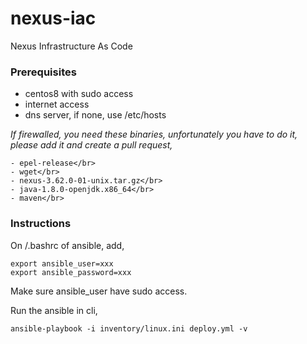 # nexus-iac
Nexus Infrastructure As Code

### Prerequisites
- centos8 with sudo access
- internet access
- dns server, if none, use /etc/hosts

_If firewalled, you need these binaries, 
unfortunately you have to do it, 
please add it and create a pull request,_
```
- epel-release</br>
- wget</br>
- nexus-3.62.0-01-unix.tar.gz</br>
- java-1.8.0-openjdk.x86_64</br>
- maven</br>
```

### Instructions

On <home>/.bashrc of ansible, add,
```
export ansible_user=xxx
export ansible_password=xxx
```
Make sure ansible_user have sudo access.

Run the ansible in cli,
```
ansible-playbook -i inventory/linux.ini deploy.yml -v
```
